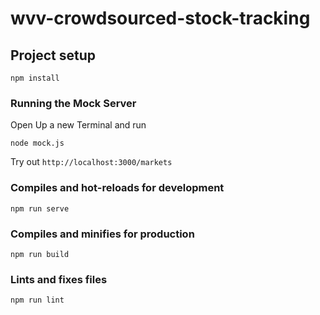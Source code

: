 # wvv-crowdsourced-stock-tracking

## Project setup

```
npm install
```

### Running the Mock Server

Open Up a new Terminal and run

```
node mock.js
```

Try out `http://localhost:3000/markets`

### Compiles and hot-reloads for development

```
npm run serve
```

### Compiles and minifies for production

```
npm run build
```

### Lints and fixes files

```
npm run lint
```
